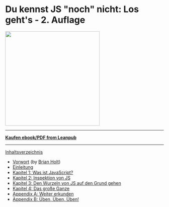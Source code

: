 # Du kennst JS "noch" nicht: Los geht's - 2. Auflage

<img src="images/cover.png" width="300">

-----

**[Kaufen ebook/PDF from Leanpub](https://leanpub.com/ydkjsy-get-started)**

-----

[Inhaltsverzeichnis](toc.md)

* [Vorwort](foreword.md) (by [Brian Holt](https://twitter.com/holtbt))
* [Einleitung](../preface.md)
* [Kapitel 1: Was ist JavaScript?](ch1.md)
* [Kapitel 2: Inspektion von JS](ch2.md)
* [Kapitel 3: Den Wurzeln von JS auf den Grund gehen](ch3.md)
* [Kapitel 4: Das große Ganze](ch4.md)
* [Appendix A: Weiter erkunden](apA.md)
* [Appendix B: Üben, Üben, Üben!](apB.md)
